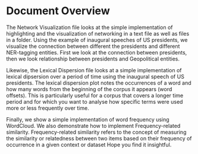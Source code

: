 # Document Overview
The Network Visualization file looks at the simple implementation of highlighting and the visualization of networking in a text file as well as files in a folder.
Using the example of inaugural speeches of US presidents, we visualize the connection between different the presidents and different NER-tagging entities. First we look at the connection between presidents, then we look relationship between presidents and Geopolitical entities.


Likewise, the Lexical Dispersion file looks at a simple implementation of lexical dipsersion over a period of time using the inaugural speech of US presidents. The lexical dispersion plot notes the occurrences of a word and how many words from the beginning of the corpus it appears (word offsets). This is particularly useful for a corpus that covers a longer time period and for which you want to analyse how specific terms were used more or less frequently over time.

Finally, we show a simple implementation of word frequency using WordCloud. We also demonstrate how to implement Frequency-related similarity. Frequency-related similarity refers to the concept of measuring the similarity or relatedness between two items based on their frequency of occurrence in a given context or dataset
Hope you find it insightful.
